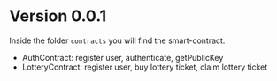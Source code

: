# Version 0.0.1
Inside the folder `contracts` you will find the smart-contract.

- AuthContract: register user, authenticate, getPublicKey
- LotteryContract: register user, buy lottery ticket, claim lottery ticket

